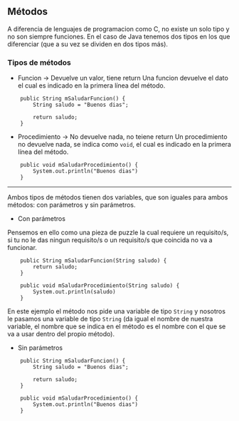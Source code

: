 ## Métodos
A diferencia de lenguajes de programacion como C, no existe un solo tipo y no son siempre funciones. En el caso de Java tenemos dos tipos en los que diferenciar (que a su vez se dividen en dos tipos más).

### Tipos de métodos

+ Funcion -> Devuelve un valor, tiene return
Una funcion devuelve el dato el cual es indicado en la primera línea del método.
```
    public String mSaludarFuncion() {
        String saludo = "Buenos dias";
        
        return saludo;
    }
```
+ Procedimiento -> No devuelve nada, no teiene return
Un procedimiento no devuelve nada, se indica como ```void```, el cual es indicado en la primera línea del método.
```
    public void mSaludarProcedimiento() {
        System.out.println("Buenos dias")
    }
```

---

Ambos tipos de métodos tienen dos variables, que son iguales para ambos métodos: con parámetros y sin parámetros.

+ Con parámetros

Pensemos en ello como una pieza de puzzle la cual requiere un requisito/s, si tu no le das ningun requisito/s o un requisito/s que coincida no va a funcionar.
```
    public String mSaludarFuncion(String saludo) {
        return saludo;
    }
```
```
    public void mSaludarProcedimiento(String saludo) {
        System.out.println(saludo)
    }
```
En este ejemplo el método nos pide una variable de tipo ```String``` y nosotros le pasamos una variable de tipo ```String``` (da igual el nombre de nuestra variable, el nombre que se indica en el método es el nombre con el que se va a usar dentro del propio método).

+ Sin parámetros
```
    public String mSaludarFuncion() {
        String saludo = "Buenos dias";
        
        return saludo;
    }
```
```
    public void mSaludarProcedimiento() {
        System.out.println("Buenos dias")
    }
```
